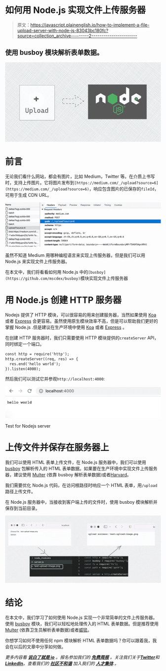 # 如何用 Node.js 实现文件上传服务器

> 原文：<https://javascript.plainenglish.io/how-to-implement-a-file-upload-server-with-node-js-83043bc180fc?source=collection_archive---------2----------------------->

## 使用 busboy 模块解析表单数据。

![](img/33d8f02cf50ef42ec8ee462d11c399fa.png)

# 前言

无论我们看什么网站，都会有图片，比如 Medium，Twitter 等。在介质上书写时，支持上传图片。它将图片发布到`[https://medium.com/_/upload?source=6](https://medium.com/_/upload?source=6)`，响应包含图片的已保存的`fileId`，可用于生成 CDN URL。

![](img/7a835e9ba1a6391df2a7146e69d71ccb.png)

虽然不知道 Medium 用哪种编程语言来实现上传服务器，但是我们可以用 Node.js 来实现文件上传服务器。

在本文中，我们将看看如何用 Node.js 中的`[busboy](https://github.com/mscdex/busboy)`模块实现文件上传服务器

# 用 Node.js 创建 HTTP 服务器

Nodejs 提供了 HTTP 模块，可以很容易的用来创建服务器，当然如果使用 [Koa](https://koajs.com/) 或者 [Express](http://expressjs.com/) 会更容易。虽然使用原生模块效率不高，但是可以帮助我们更好的掌握 Node.js .但是建议在生产环境中使用 [Koa](https://koajs.com/) 或者 [Express](http://expressjs.com/) 。

在创建 HTTP 服务器时，我们只需要使用 HTTP 模块提供的`createServer` API，同时绑定一个端口。

```
const http = require('http');
http.createServer((req, res) => {
  res.end('hello world');
}).listen(4000);
```

然后我们可以测试它并参观`http://localhost:4000`:

![](img/0131f6db94702435f9a2c480d58c1c8d.png)

Test for Nodejs server

# 上传文件并保存在服务器上

我们可以使用 HTML 表单上传文件，在 Node.js 服务器中，我们可以使用 [busboy](https://www.npmjs.com/package/busboy) 包解析传入的 HTML 表单数据。如果要在生产环境中实现文件上传服务器，建议使用 [Multer](https://www.npmjs.com/package/multer) (依靠 busboy 解析表单数据)或者[Harvard](https://www.npmjs.com/package/formidable)。

我们需要优化 Node.js 代码，在访问根路径时响应一个 HTML 表单，用`/upload`路径上传文件。

在 Node.js 服务器中，当接收到客户端上传的文件时，使用 busboy 模块解析并保存到当前目录。

![](img/2f09b818daa2e187c49b202eeb78ab61.png)

# 结论

在本文中，我们学习了如何使用 Node.js 实现一个非常简单的文件上传服务器。使用 [busboy](https://www.npmjs.com/package/busboy) 模块，我们可以轻松地处理传入的 HTML 表单数据。但是推荐使用 [Multer](https://www.npmjs.com/package/multer) (依靠卫生员解析表单数据)或者[威猛](https://www.npmjs.com/package/formidable)。

你想学习如何不使用任何 npm 模块解析 HTML 表单数据吗？你可以跟着我，我会在以后的文章中分享如何做。

*更多内容看* [***说白了就是 io***](https://plainenglish.io/) *。报名参加我们的* [***免费周报***](http://newsletter.plainenglish.io/) *。关注我们关于*[***Twitter***](https://twitter.com/inPlainEngHQ)**和*[***LinkedIn***](https://www.linkedin.com/company/inplainenglish/)*。查看我们的* [***社区不和谐***](https://discord.gg/GtDtUAvyhW) *加入我们的* [***人才集体***](https://inplainenglish.pallet.com/talent/welcome) *。**